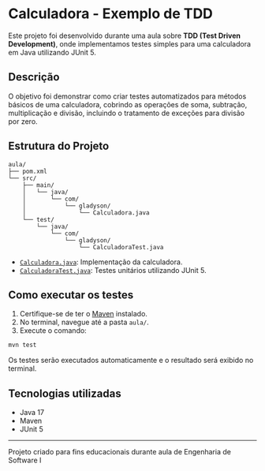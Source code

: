 # Calculadora - Exemplo de TDD

Este projeto foi desenvolvido durante uma aula sobre **TDD (Test Driven Development)**, onde implementamos testes simples para uma calculadora em Java utilizando JUnit 5.

## Descrição

O objetivo foi demonstrar como criar testes automatizados para métodos básicos de uma calculadora, cobrindo as operações de soma, subtração, multiplicação e divisão, incluindo o tratamento de exceções para divisão por zero.

## Estrutura do Projeto

```
aula/
├── pom.xml
└── src/
    ├── main/
    │   └── java/
    │       └── com/
    │           └── gladyson/
    │               └── Calculadora.java
    └── test/
        └── java/
            └── com/
                └── gladyson/
                    └── CalculadoraTest.java
```

- [`Calculadora.java`](aula/src/main/java/com/gladyson/Calculadora.java): Implementação da calculadora.
- [`CalculadoraTest.java`](aula/src/test/java/com/gladyson/CalculadoraTest.java): Testes unitários utilizando JUnit 5.

## Como executar os testes

1. Certifique-se de ter o [Maven](https://maven.apache.org/) instalado.
2. No terminal, navegue até a pasta `aula/`.
3. Execute o comando:

```sh
mvn test
```

Os testes serão executados automaticamente e o resultado será exibido no terminal.

## Tecnologias utilizadas

- Java 17
- Maven
- JUnit 5

---

Projeto criado para fins educacionais durante aula de Engenharia de Software I
